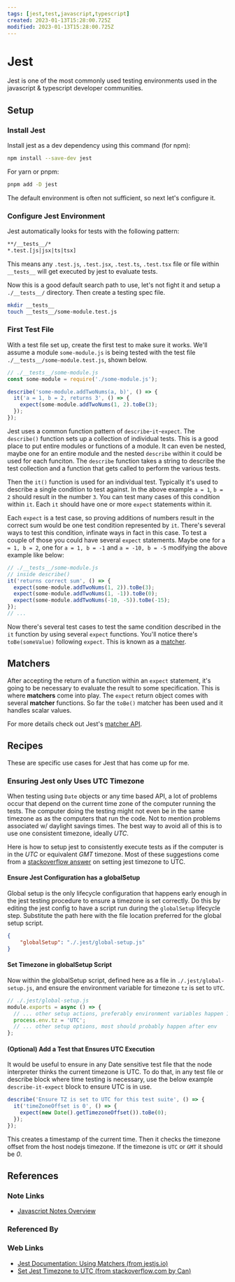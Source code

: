 ```yaml
---
tags: [jest,test,javascript,typescript]
created: 2023-01-13T15:28:00.725Z
modified: 2023-01-13T15:28:00.725Z
---
```

# Jest

Jest is one of the most commonly used testing environments used in
the javascript & typescript developer communities.

## Setup

### Install Jest

Install jest as a dev dependency using this command (for npm):

```sh
npm install --save-dev jest
```

For yarn or pnpm:

```sh
pnpm add -D jest
```

The default environment is often not sufficient,
so next let's configure it.

### Configure Jest Environment

Jest automatically looks for tests with the following pattern:

```txt
**/__tests__/*
*.test.[js|jsx|ts|tsx]
```

This means any `.test.js`, `.test.jsx`, `.test.ts`, `.test.tsx` file or
file within `__tests__` will get executed by jest to evaluate tests.

Now this is a good default search path to use,
let's not fight it and setup a `./__tests__/` directory.
Then create a testing spec file.

```sh
mkdir __tests__
touch __tests__/some-module.test.js
```

### First Test File

With a test file set up,
create the first test to make sure it works.
We'll assume a module `some-module.js` is being tested with
the test file `./__tests__/some-module.test.js`, shown below.

```js
// ./__tests__/some-module.js
const some-module = require('./some-module.js');

describe('some-module.addTwoNums(a, b)', () => {
  it('a = 1, b = 2, returns 3', () => {
    expect(some-module.addTwoNums(1, 2).toBe(3);
  });
});
```

Jest uses a common function pattern of `describe`-`it`-`expect`.
The `describe()` function sets up a collection of individual tests.
This is a good place to put entire modules or functions of a module.
It can even be nested, maybe one for an entire module and the
nested `describe` within it could be used for each funciton.
The `describe` function takes a string to describe the test collection and
a function that gets called to perform the various tests.

Then the `it()` function is used for an individual test.
Typically it's used to describe a single condition to test against.
In the above example `a = 1`, `b = 2` should result in the number `3`.
You can test many cases of this condition within `it`.
Each `it` should have one or more `expect` statements within it.

Each `expect` is a test case,
so proving additions of numbers result in the correct sum would be one
test condition represented by `it`.
There's several ways to test this condition,
infinate ways in fact in this case.
To test a couple of those you could have several `expect` statements.
Maybe one for `a = 1, b = 2`, one for `a = 1, b = -1`
and `a = -10, b = -5` modifying the above example like below:

```js
// ./__tests__/some-module.js
// inside describe()
it('returns correct sum', () => {
  expect(some-module.addTwoNums(1, 2)).toBe(3);
  expect(some-module.addTwoNums(1, -1)).toBe(0);
  expect(some-module.addTwoNums(-10, -5)).toBe(-15);
});
// ...
```

Now there's several test cases to test the same condition described in
the `it` function by using several `expect` functions.
You'll notice there's `toBe(someValue)` following `expect`.
This is known as a [matcher](./jest.md#Matchers).

## Matchers

After accepting the return of a function within an `expect` statement,
it's going to be necessary to evaluate the result to some specification.
This is where **matchers** come into play.
The `expect` return object comes with several **matcher** functions.
So far the `toBe()` matcher has been used and it handles scalar values.

For more details check out Jest's [matcher API][jest-docs-matchers].

## Recipes

These are specific use cases for Jest that has come up for me.

### Ensuring Jest only Uses UTC Timezone

When testing using `Date` objects or any time based API,
a lot of problems occur that depend on the current time zone of
the computer running the tests.
The computer doing the testing might not even be in the same timezone as
as the computers that run the code.
Not to mention problems associated w/ daylight savings times.
The best way to avoid all of this is to use one consistent timezone,
ideally *UTC*.

Here is how to setup jest to consistently execute tests as if
the computer is in the *UTC* or equivalent *GMT* timezone.
Most of these suggestions come from a
[stackoverflow answer][stackoverflow-jest-tz]
on setting jest timezone to UTC.

#### Ensure Jest Configuration has a globalSetup

Global setup is the only lifecycle configuration that happens early enough
in the jest testing procedure to ensure a timezone is set correctly.
Do this by editing the jest config to have a script run during the
`globalSetup` lifecycle step.
Substitute the path here with the file location preferred for the
global setup script.

```json
{
    "globalSetup": "./.jest/global-setup.js"
}
```

#### Set Timezone in globalSetup Script

Now within the globalSetup script,
defined here as a file in `./.jest/global-setup.js`,
and ensure the environment variable for timezone `tz` is set to `UTC`.

```js
// ./.jest/global-setup.js
module.exports = async () => {
  // ... other setup actions, preferably environment variables happen 1st
  process.env.tz = 'UTC';
  // ... other setup options, most should probably happen after env
};
```

#### (Optional) Add a Test that Ensures UTC Execution

It would be useful to ensure in any Date sensitive test file that
the node interpreter thinks the current timezone is UTC.
To do that,
in any test file or describe block where time testing is necessary,
use the below example `describe-it-expect` block to ensure UTC is in use.

```js
describe('Ensure TZ is set to UTC for this test suite', () => {
  it('timeZoneOffset is 0', () => {
    expect(new Date().getTimezoneOffset()).toBe(0);
  });
});
```

This creates a timestamp of the current time.
Then it checks the timezone offset from the host nodejs timezone.
If the timezone is `UTC` or `GMT` it should be *0*.

## References

### Note Links

* [Javascript Notes Overview][js-zk]

<!-- Hidden Reference Links Below Here -->
[js-zk]: ./javascript.md "Javascript Overview Notes"

### Referenced By

<!-- Hidden Reference Links Below Here -->

### Web Links

* [Jest Documentation: Using Matchers (from jestjs.io)][jest-docs-matchers]
* [Set Jest Timezone to UTC (from stackoverflow.com by Can)][stackoverflow-jest-tz]

<!-- Hidden Reference Links Below Here -->
[jest-docs-matchers]: https://jestjs.io/docs/using-matchers "Jest Documentation: Using Matchers (from jestjs.io)"
[stackoverflow-jest-tz]: https://stackoverflow.com/a/56482581 "Set Jest Timezone to UTC (from stackoverflow.com by Can)"
